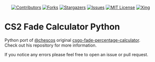 <div id="shields" align="center">

<!-- PROJECT SHIELDS -->
[![Contributors][contributors-shield]][contributors-url]
[![Forks][forks-shield]][forks-url]
[![Stargazers][stars-shield]][stars-url]
[![Issues][issues-shield]][issues-url]
[![MIT License][license-shield]][license-url]
[![Xing][xing-shield]][xing-url]
</div>

# CS2 Fade Calculator Python

Python port of [@chescos](https://github.com/chescos) original
[csgo-fade-percentage-calculator](https://github.com/chescos/csgo-fade-percentage-calculator).  
Check out his repository for more information.

If you notice any errors please feel free to open an issue or pull request.

<!-- MARKDOWN LINKS & IMAGES -->
<!-- https://www.markdownguide.org/basic-syntax/#reference-style-links -->
[contributors-shield]: https://img.shields.io/github/contributors/Helyux/csgo-fade-calculator-py.svg?style=for-the-badge
[contributors-url]: https://github.com/Helyux/csgo-fade-calculator-py/graphs/contributors
[forks-shield]: https://img.shields.io/github/forks/Helyux/csgo-fade-calculator-py.svg?style=for-the-badge
[forks-url]: https://github.com/Helyux/csgo-fade-calculator-py/network/members
[stars-shield]: https://img.shields.io/github/stars/Helyux/csgo-fade-calculator-py.svg?style=for-the-badge
[stars-url]: https://github.com/Helyux/csgo-fade-calculator-py/stargazers
[issues-shield]: https://img.shields.io/github/issues/Helyux/csgo-fade-calculator-py.svg?style=for-the-badge
[issues-url]: https://github.com/Helyux/csgo-fade-calculator-py/issues
[license-shield]: https://img.shields.io/github/license/Helyux/csgo-fade-calculator-py.svg?style=for-the-badge
[license-url]: https://github.com/Helyux/csgo-fade-calculator-py/blob/master/LICENSE
[xing-shield]: https://img.shields.io/static/v1?style=for-the-badge&message=Xing&color=006567&logo=Xing&logoColor=FFFFFF&label
[xing-url]: https://www.xing.com/profile/Lukas_Mahler10
